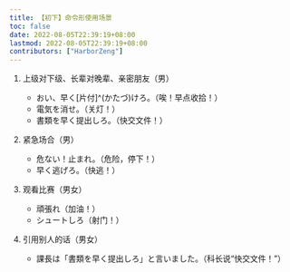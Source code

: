 ```yaml
---
title: 【初下】命令形使用场景
toc: false
date: 2022-08-05T22:39:19+08:00
lastmod: 2022-08-05T22:39:19+08:00
contributors: ["HarborZeng"]
---
```


1. 上级对下级、长辈对晚辈、亲密朋友（男）

   - おい、早く[片付]^(かたづ)けろ。（唉！早点收拾！）
   - 電気を消せ。（关灯！）
   - 書類を早く提出しろ。（快交文件！）

2. 紧急场合（男）

   - 危ない！止まれ。（危险，停下！）
   - 早く逃げろ。（快逃！）

3. 观看比赛（男女）

   - 頑張れ（加油！）
   - シュートしろ（射门！）

4. 引用别人的话（男女）
   - 課長は「書類を早く提出しろ」と言いました。（科长说“快交文件！”）

